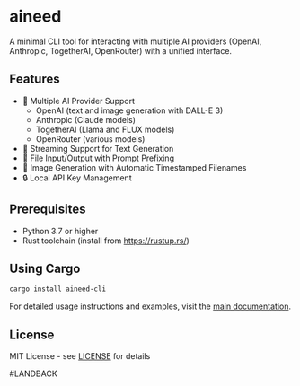 # aineed

A minimal CLI tool for interacting with multiple AI providers (OpenAI, Anthropic, TogetherAI, OpenRouter) with a unified interface.

## Features

- 🤖 Multiple AI Provider Support
  - OpenAI (text and image generation with DALL-E 3)
  - Anthropic (Claude models)
  - TogetherAI (Llama and FLUX models)
  - OpenRouter (various models)
- 🔄 Streaming Support for Text Generation
- 📁 File Input/Output with Prompt Prefixing
- 🎨 Image Generation with Automatic Timestamped Filenames
- 🔒 Local API Key Management

## Prerequisites

- Python 3.7 or higher
- Rust toolchain (install from https://rustup.rs/)

## Using Cargo

```bash
cargo install aineed-cli
```

For detailed usage instructions and examples, visit the [main documentation](../README.md#usage).

## License

MIT License - see [LICENSE](https://github.com/Nbiish/aineed/blob/main/LICENSE) for details

#LANDBACK
